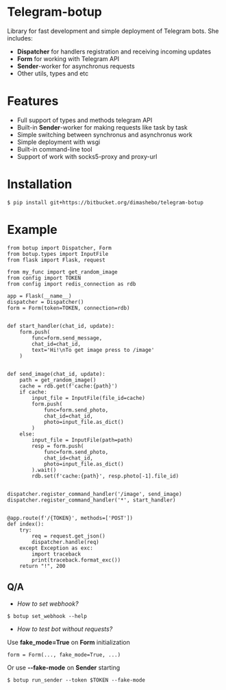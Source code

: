 # Telegram-botup

Library for fast development and simple deployment of Telegram bots. She includes:

- **Dispatcher** for handlers registration and receiving incoming updates
- **Form** for working with Telegram API
- **Sender**-worker for asynchronus requests
- Other utils, types and etc

# Features

- Full support of types and methods telegram API
- Built-in **Sender**-worker for making requests like task by task
- Simple switching between synchronus and asynchronus work
- Simple deployment with wsgi
- Built-in command-line tool
- Support of work with socks5-proxy and proxy-url



# Installation
```
$ pip install git+https://bitbucket.org/dimashebo/telegram-botup
```

# Example
```
from botup import Dispatcher, Form
from botup.types import InputFile
from flask import Flask, request

from my_func import get_random_image
from config import TOKEN
from config import redis_connection as rdb

app = Flask(__name__)
dispatcher = Dispatcher()
form = Form(token=TOKEN, connection=rdb)


def start_handler(chat_id, update):
    form.push(
        func=form.send_message,
        chat_id=chat_id,
        text='Hi!\nTo get image press to /image'
    )


def send_image(chat_id, update):
    path = get_random_image()
    cache = rdb.get(f'cache:{path}')
    if cache:
        input_file = InputFile(file_id=cache)
        form.push(
            func=form.send_photo,
            chat_id=chat_id,
            photo=input_file.as_dict()
        )
    else:
        input_file = InputFile(path=path)
        resp = form.push(
            func=form.send_photo,
            chat_id=chat_id,
            photo=input_file.as_dict()
        ).wait()
        rdb.set(f'cache:{path}', resp.photo[-1].file_id)


dispatcher.register_command_handler('/image', send_image)
dispatcher.register_command_handler('*', start_handler)


@app.route(f'/{TOKEN}', methods=['POST'])
def index():
    try:
        req = request.get_json()
        dispatcher.handle(req)
    except Exception as exc:
        import traceback
        print(traceback.format_exc())
    return "!", 200

```

## Q/A

* *How to set webhook?*

```
$ botup set_webhook --help
```

* *How to test bot without requests?*


Use **fake_mode=True** on **Form** initialization

```
form = Form(..., fake_mode=True, ...)
```

Or use **--fake-mode** on **Sender** starting

```
$ botup run_sender --token $TOKEN --fake-mode
```